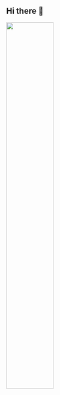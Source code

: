 ## Hi there 👋
<a href="https://wakatime.com">
  <img src="https://wakatime.com/share/@e9dac7fc-c94f-4e25-8e1d-3c176cc6ab87/3bf9aac1-a0d9-4548-bf38-f8bb3812d577.svg" width="50%" />
</a>

<!--
**gideon-jacob/gideon-jacob** is a ✨ _special_ ✨ repository because its `README.md` (this file) appears on your GitHub profile.

Here are some ideas to get you started:

- 🔭 I’m currently working on ...
- 🌱 I’m currently learning ...
- 👯 I’m looking to collaborate on ...
- 🤔 I’m looking for help with ...
- 💬 Ask me about ...
- 📫 How to reach me: ...
- 😄 Pronouns: ...
- ⚡ Fun fact: ...
-->
